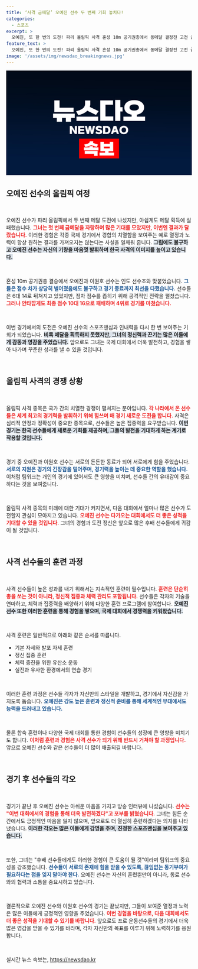 ```yaml
---
title: ‘사격 금메달’ 오예진 선수 두 번째 기회 놓치다!
categories:
  - 스포츠
excerpt: >
  오예진, 또 한 번의 도전! 파리 올림픽 사격 혼성 10m 공기권총에서 동메달 결정전 고전 끝에 아쉽게 4위로 유니폼을 벗었습니다. 연속 득점의 기적은 불발!
feature_text: >
  오예진, 또 한 번의 도전! 파리 올림픽 사격 혼성 10m 공기권총에서 동메달 결정전 고전 끝에 아쉽게 4위로 유니폼을 벗었습니다. 연속 득점의 기적은 불발!
image: '/assets/img/newsdao_breakingnews.jpg'
---
```


<p><img src="/assets/img/newsdao_breakingnews.jpg" alt="flaretime 속보" /></p>

<h2 data-ke-size="size26">오예진 선수의 올림픽 여정</h2>

<p data-ke-size="size16">&nbsp;</p>

<p>오예진 선수가 파리 올림픽에서 두 번째 메달 도전에 나섰지만, 아쉽게도 메달 획득에 실패했습니다. <b><span style="color: #ee2323;">그녀는 첫 번째 금메달을 자랑하며 많은 기대를 모았지만, 이번엔 결과가 달랐습니다.</span></b> 이러한 경험은 각종 국제 경기에서 경합의 치열함을 보여주는 예로 열정과 노력이 항상 원하는 결과를 가져오지는 않는다는 사실을 일깨워 줍니다. <b><span style="background-color: #21538527;">그럼에도 불구하고 오예진 선수는 자신의 기량을 마음껏 발휘하며 한국 사격의 이미지를 높이고 있습니다.</span></b></p>

<p data-ke-size="size16">&nbsp;</p>

<p>혼성 10m 공기권총 결승에서 오예진과 이원호 선수는 인도 선수조와 맞붙었습니다. <b><span style="color: #1a5490;">그들은 점수 차가 상당히 벌어졌음에도 불구하고 경기 종료까지 최선을 다했습니다.</span></b> 선수들은 6대 14로 뒤쳐지고 있었지만, 점차 점수를 좁히기 위해 공격적인 전략을 펼쳤습니다. <b><span style="color: #ee2323;">그러나 안타깝게도 최종 점수 10대 16으로 패배하며 4위로 경기를 마쳤습니다.</span></b></p>

<p data-ke-size="size16">&nbsp;</p>

<p>이번 경기에서의 도전은 오예진 선수의 스포츠맨십과 인내력을 다시 한 번 보여주는 기회가 되었습니다. <b><span style="background-color: #21538527;">비록 메달을 획득하지 못했지만, 그녀의 정신력과 끈기는 많은 이들에게 감동과 영감을 주었습니다.</span></b> 앞으로도 그녀는 국제 대회에서 더욱 발전하고, 경험을 쌓아 나가며 꾸준한 성과를 낼 수 있을 것입니다.</p>

<p data-ke-size="size16">&nbsp;</p>

<h2 data-ke-size="size26">올림픽 사격의 경쟁 상황</h2>

<p data-ke-size="size16">&nbsp;</p>

<p>올림픽 사격 종목은 국가 간의 치열한 경쟁이 펼쳐지는 분야입니다. <b><span style="color: #ee2323;">각 나라에서 온 선수들은 세계 최고의 경기력을 발휘하기 위해 힘쓰며 매 경기 새로운 도전을 합니다.</span></b> 사격은 심리적 안정과 정확성이 중요한 종목으로, 선수들은 높은 집중력을 요구받습니다. <b><span style="background-color: #21538527;">이번 경기는 한국 선수들에게 새로운 기회를 제공하며, 그들의 발전을 기대하게 하는 계기로 작용할 것입니다.</span></b></p>

<p data-ke-size="size16">&nbsp;</p>

<p>경기 중 오예진과 이원호 선수는 서로의 든든한 동료가 되어 서로에게 힘을 주었습니다. <b><span style="color: #1a5490;">서로의 지원은 경기의 긴장감을 덜어주며, 경기력을 높이는 데 중요한 역할을 했습니다.</span></b> 이처럼 팀워크는 개인의 경기에 있어서도 큰 영향을 미치며, 선수들 간의 유대감이 중요하다는 것을 보여줍니다.</p>

<p data-ke-size="size16">&nbsp;</p>

<p>올림픽 사격 종목의 미래에 대한 기대가 커지면서, 다음 대회에서 얼마나 많은 선수가 도전할지 관심이 모아지고 있습니다. <b><span style="color: #ee2323;">오예진 선수는 다가오는 대회에서도 더 좋은 성적을 기대할 수 있을 것입니다.</span></b> 그녀의 경험과 도전 정신은 앞으로 많은 후배 선수들에게 귀감이 될 것입니다.</p>

<p data-ke-size="size16">&nbsp;</p>

<h2 data-ke-size="size26">사격 선수들의 훈련 과정</h2>

<p data-ke-size="size16">&nbsp;</p>

<p>사격 선수들이 높은 성과를 내기 위해서는 지속적인 훈련이 필수입니다. <b><span style="color: #ee2323;">훈련은 단순히 총을 쏘는 것이 아니라, 정신적 집중과 체력 관리도 포함됩니다.</span></b> 선수들은 각자의 기술을 연마하고, 체력과 집중력을 배양하기 위해 다양한 훈련 프로그램에 참여합니다. <b><span style="background-color: #21538527;">오예진 선수 또한 이러한 훈련을 통해 경험을 쌓으며, 국제 대회에서 경쟁력을 키워왔습니다.</span></b></p>

<p data-ke-size="size16">&nbsp;</p>

<p>사격 훈련은 일반적으로 아래와 같은 순서를 따릅니다.</p>

<ul>
    <li>기본 자세와 발포 자세 훈련</li>
    <li>정신 집중 훈련</li>
    <li>체력 증진을 위한 유산소 운동</li>
    <li>실전과 유사한 환경에서의 연습 경기</li>
</ul>

<p data-ke-size="size16">&nbsp;</p>

<p>이러한 훈련 과정은 선수들 각자가 자신만의 스타일을 개발하고, 경기에서 자신감을 가지도록 돕습니다. <b><span style="color: #1a5490;">오예진은 강도 높은 훈련과 정신적 준비를 통해 세계적인 무대에서도 능력을 드러내고 있습니다.</span></b></p>

<p data-ke-size="size16">&nbsp;</p>

<p>물론 합숙 훈련이나 다양한 국제 대회를 통한 경험이 선수들의 성장에 큰 영향을 미치기도 합니다. <b><span style="color: #ee2323;">이처럼 훈련과 경험은 사격 선수가 되기 위해 반드시 거쳐야 할 과정입니다.</span></b> 앞으로 오예진 선수와 같은 선수들이 더 많이 배출되길 바랍니다.</p>

<p data-ke-size="size16">&nbsp;</p>

<h2 data-ke-size="size26">경기 후 선수들의 각오</h2>

<p data-ke-size="size16">&nbsp;</p>

<p>경기가 끝난 후 오예진 선수는 아쉬운 마음을 가지고 방송 인터뷰에 나섰습니다. <b><span style="color: #ee2323;">선수는 "이번 대회에서의 경험을 통해 더욱 발전하겠다"고 포부를 밝혔습니다.</span></b> 그녀는 힘든 순간에서도 긍정적인 마음을 잃지 않으며, 앞으로도 더 열심히 훈련하겠다는 의지를 나타냈습니다. <b><span style="background-color: #21538527;">이러한 각오는 많은 이들에게 감명을 주며, 진정한 스포츠맨십을 보여주고 있습니다.</span></b></p>

<p data-ke-size="size16">&nbsp;</p>

<p>또한, 그녀는 "후배 선수들에게도 이러한 경험이 큰 도움이 될 것"이라며 팀워크의 중요성을 강조했습니다. <b><span style="color: #1a5490;">선수들이 서로의 존재에 힘을 받을 수 있도록, 끊임없는 동기부여가 필요하다는 점을 잊지 말아야 한다.</span></b> 오예진 선수는 자신의 훈련뿐만이 아니라, 동료 선수와의 협력과 소통을 중요시하고 있습니다.</p>

<p data-ke-size="size16">&nbsp;</p>

<p>결론적으로 오예진 선수와 이원호 선수의 경기는 끝났지만, 그들이 보여준 열정과 노력은 많은 이들에게 긍정적인 영향을 주었습니다. <b><span style="color: #ee2323;">이번 경험을 바탕으로, 다음 대회에서도 더 좋은 성적을 기대할 수 있기를 바랍니다.</span></b> 앞으로도 프로 운동선수들의 경기에서 더욱 많은 영감을 받을 수 있기를 바라며, 각자 자신만의 목표를 이루기 위해 노력하기를 응원합니다.</p>

<p data-ke-size="size16">&nbsp;</p>
실시간 뉴스 속보는, <a href="https://newsdao.kr" rel="dofollow">https://newsdao.kr</a>


